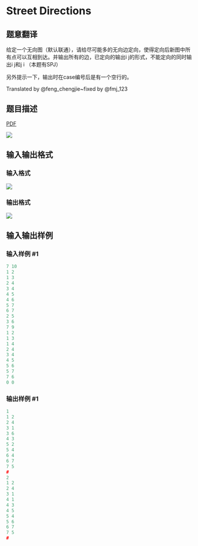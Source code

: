 # Street Directions

## 题意翻译

给定一个无向图（默认联通），请给尽可能多的无向边定向，使得定向后新图中所有点可以互相到达。并输出所有的边，已定向的输出i j的形式，不能定向的同时输出i j和j i （本题有SPJ）

另外提示一下，输出时在case编号后是有一个空行的。

Translated by @feng_chengjie~fixed by @fmj_123 

## 题目描述

[problemUrl]: https://uva.onlinejudge.org/index.php?option=com_onlinejudge&Itemid=8&category=8&page=show_problem&problem=551

[PDF](https://uva.onlinejudge.org/external/6/p610.pdf)

![](https://cdn.luogu.com.cn/upload/vjudge_pic/UVA610/dc023c0c25551cf661f6c7dbd2d782c859596909.png)

## 输入输出格式

### 输入格式

![](https://cdn.luogu.com.cn/upload/vjudge_pic/UVA610/cb4b35a47185194603aa80ece22bc8c7112f7ddd.png)

### 输出格式

![](https://cdn.luogu.com.cn/upload/vjudge_pic/UVA610/57705929ae126916e6da5608b75dac2de43dc547.png)

## 输入输出样例

### 输入样例 #1

```cpp
7 10
1 2
1 3
2 4
3 4
4 5
4 6
5 7
6 7
2 5
3 6
7 9
1 2
1 3
1 4
2 4
3 4
4 5
5 6
5 7
7 6
0 0
```


### 输出样例 #1

```cpp
1
1 2
2 4
3 1
3 6
4 3
5 2
5 4
6 4
6 7
7 5
#
2
1 2
2 4
3 1
4 1
4 3
4 5
5 4
5 6
6 7
7 5
#
```



